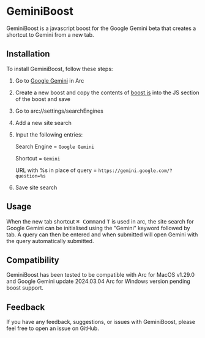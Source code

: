 # GeminiBoost
GeminiBoost is a javascript boost for the Google Gemini beta that creates a shortcut to Gemini from a new tab.
## Installation
To install GeminiBoost, follow these steps:

1. Go to [Google Gemini](https://gemini.google.com/) in Arc
2. Create a new boost and copy the contents of [boost.js](https://github.com/fc1018/geminiboost/blob/master/boost.js) into the JS section of the boost and save
3. Go to arc://settings/searchEngines
4. Add a new site search
5. Input the following entries:
   
     Search Engine = `Google Gemini`
   
     Shortcut = `Gemini`
   
     URL with %s in place of query = `https://gemini.google.com/?question=%s`
7. Save site search

## Usage
When the new tab shortcut <kbd>⌘ Command</kbd> <kbd>T</kbd> is used in arc, the site search for 
Google Gemini can be initialised using the "Gemini" keyword followed by tab. A query can then be entered and when submitted will open Gemini with the query
automatically submitted.

## Compatibility
GeminiBoost has been tested to be compatible with Arc for MacOS v1.29.0 and Google Gemini update 2024.03.04
Arc for Windows version pending boost support.
## Feedback
If you have any feedback, suggestions, or issues with GeminiBoost, please feel free to open an issue on GitHub.
